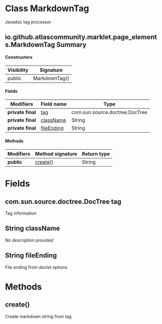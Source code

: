 Class MarkdownTag
=================
Javadoc tag processor

io.github.atlascommunity.marklet.page_elements.MarkdownTag Summary
-------
#### Constructors
| Visibility | Signature     |
| ---------- | ------------- |
| public     | MarkdownTag() |
#### Fields
| Modifiers         | Field name                               | Type                           |
| ----------------- | ---------------------------------------- | ------------------------------ |
| **private final** | [tag](#comsunsourcedoctreedoctree-tag)   | com.sun.source.doctree.DocTree |
| **private final** | [className](#javalangstring-classname)   | String                         |
| **private final** | [fileEnding](#javalangstring-fileending) | String                         |
#### Methods
| Modifiers  | Method signature    | Return type |
| ---------- | ------------------- | ----------- |
| **public** | [create()](#create) | String      |

Fields
======
com.sun.source.doctree.DocTree tag
----------------------------------
Tag information


String className
--------------------------
*No description provided*


String fileEnding
---------------------------
File ending from doclet options


Methods
=======
create()
--------
Create markdown string from tag


